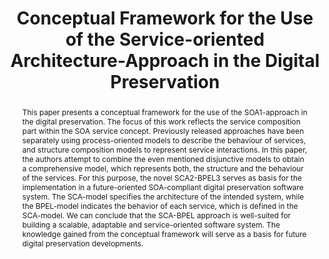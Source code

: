 ---
abstract: This paper presents a conceptual framework for the use of the SOA1-approach
  in the digital preservation. The focus of this work reflects the service composition
  part within the SOA service concept. Previously released approaches have been separately
  using process-oriented models to describe the behaviour of services, and structure
  composition models to represent service interactions. In this paper, the authors
  attempt to combine the even mentioned disjunctive models to obtain a comprehensive
  model, which represents both, the structure and the behaviour of the services. For
  this purpose, the novel SCA2-BPEL3 serves as basis for the implementation in a future-oriented
  SOA-compliant digital preservation software system. The SCA-model specifies the
  architecture of the intended system, while the BPEL-model indicates the behavior
  of each service, which is defined in the SCA-model. We can conclude that the SCA-BPEL
  approach is well-suited for building a scalable, adaptable and service-oriented
  software system. The knowledge gained from the conceptual framework will serve as
  a basis for future digital preservation developments.
creators:
- Saul, Christian
- Klett, Fanny
date: null
document_url: https://services.phaidra.univie.ac.at/api/object/o:294163/download
grand_parent: iPRES
institutions: []
keywords:
- london
- service oriented architectures
- digital preservation
- service component architecture
- business process execution language
landing_page_url: https://phaidra.univie.ac.at/o:294163
language: eng
layout: publication
license: CC BY-SA 3.0 AT
notes_url: null
parent: iPRES 2008
publication_type: paper
size: 83627
slides_url: null
source_name: iPRES
stream_url: null
title: Conceptual Framework for the Use of the Service-oriented Architecture-Approach
  in the Digital Preservation
year: 2008
---